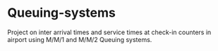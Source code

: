 # Queuing-systems
Project on inter arrival times and service times at check-in counters
in airport using M/M/1 and M/M/2 Queuing systems.
